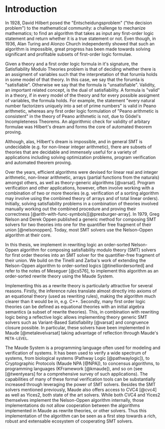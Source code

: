Introduction
============

In 1928, David Hilbert posed the "Entscheidungsproblem" ("the decision problem") to the mathematical
community: a challenge to mechanize mathematics; to find an algorithm that takes as input any
first-order logic statement and return whether it is a true statement or not. Even though, in 1936,
Alan Turing and Alonzo Church independently showed that such an algorithm is impossible, great
progress has been made towards solving significant and profitable subsets of first-order logic
formulae.

Given a theory and a first order logic formula in it's signature, the Satisfiability Modulo Theories
problem is that of deciding whether there is an assigment of variables such that the interpretation
of that forumla holds in some model of that theory. In this case, we say that the forumla is
"satisfiable". Otherwise we say that the formula is "unsatisfiable". Validity, an important related
concept, is the dual of satisfiability. A formula is "valid" in a theory, if in every model of the
theory and for every possible assigment of variables, the formula holds. For example, the statement
"every natural number factorizers uniquely into a set of prime numbers" is valid in Peano
arithmetic, whereas any first order logic formulation of "Peano arithmetic is consistent" in the
theory of Peano arithmetic is not, due to Gödel's Incompleteness Theorems. An algorithmic check
for validity of arbitary formulae was Hilbert's dream and forms the core of automated theorem
proving.

Although, alas, Hilbert's dream is impossible, and in general SMT is undecidable (e.g. for non-linear integer arithmetic), there are subsets
of theories that are decidable and immensely useful for a variety of applications including solving
optimization problems, program verification and automated theorem proving.

Over the years, efficient algorithms were devised for linear real and integer arithmetic, non-linear
arithmetic, arrays (partial functions from the naturals) amongst others, as well as theory-generic
algorithms [@varsat]. Program verification and other applications, however, often involve working
with a combination of two or more theories (e.g. verification of a sorting algorithm may involve
using the combined theory of arrays and of total linear orders). Initially, solving satisfiability
problems in a combination of theories involved manually working out the combined procedure and
proving their correctness [@arith-with-func-symbols][@presburger-array]. In 1979, Greg Nelson and Derek Oppen published a generic method for
composing SMT solvers for two theories into one for the quantifier free fragment of their union
[@nelsonoppen]. Today, most SMT solvers use the Nelson-Oppen algorithm at their core.

In this thesis, we implement in rewriting logic an order-sorted Nelson-Oppen algorithm for composing
satisfiability modulo theory (SMT) solvers for first order theories into an SMT solver for the
quantifier-free fragment of their union. We build on the Tinelli and Zarba's work of extending the
Nelson-Oppen algorithm to order-sorted logics [@tinelliordersorted] and refer to the notes of
Meseguer [@cs576], to implement this algorithm as an order-sorted rewrite theory using the Maude
System.

Implementing this as a rewrite theory is particularly attractive for several reasons. Firstly, the
inference rules translate almost directly into axioms of an equational theory (used as rewriting
rules), making the algorithm much clearer than it would be in, e.g. C++. Secondly, many first order
logic theories can be defined as equational theories with an initial algebra semantics (a subset of
rewrite theories). This, in combination with rewriting logic being a reflective logic allows
implementing theory generic SMT solvers such as Variant-Based Satisfiability [@varsat] and congruence
closure possible. In particular, these solvers have been implemented in Maude [@metalevelvarsat]
taking advantage of reflection through Maude's `META-LEVEL`.

The Maude System is a programming language often used for modeling and verification of systems. It
has been used to verify a wide spectrum of systems, from biological systems (Pathway Logic
[@pathwaylogic]), to Cryptographic Protocols (Maude NPA [@NPA]), to concensus algorithms, to
programming languages (KFramework [@kmaude]), and so on (see [@twentyears] for a comprehensive
survey of such applications). The capabilities of many of these formal verification tools can be
substantially increased through leveraging the power of SMT solvers. Besides the SMT solvers
mentioned previously, Maude also offers access to CVC4 [@cvc4] as well as Yices2, both state of the
art solvers. While both CVC4 and Yices2 themselves implement the Nelson-Oppen algorithm internally,
those implementations do not allow cooperation between the algorithms implemented in Maude as rewrite theories, or
other solvers. Thus this implementation of the algorithm can be seen as a first step towards a rich,
robust and extensable ecosystem of cooperating SMT solvers.

